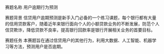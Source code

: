赛题名称
用户逾期行为预测

赛题背景
信贷用户逾期预测是新手入门必备的一个练习课题，每个银行都有大量的信用贷款客户，随着近年来银行面向个人的小额贷款业务的不断发展，防范个人信贷欺诈，降低贷款不良率，提高银行回款率是银行开展相关业务的首要目标。

赛题任务
本赛题旨在通过信贷用户的其他行为，利用大数据、人工智能、机器学习等方法，预测用户是否逾期。
